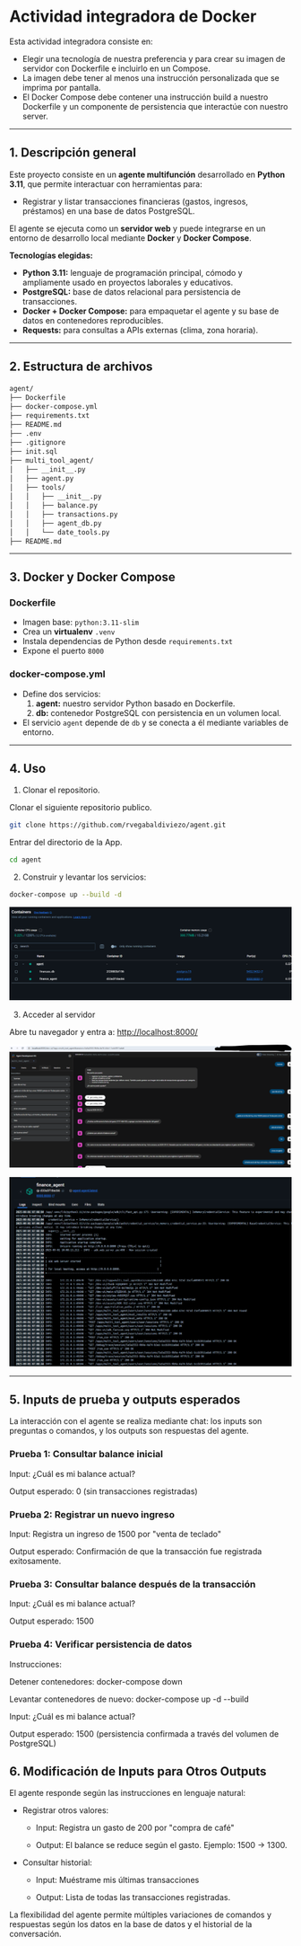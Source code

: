 #  Actividad integradora de Docker


Esta actividad integradora consiste en:

- Elegir una tecnología de nuestra preferencia y para crear su imagen de servidor con Dockerfile e incluirlo en un Compose.
- La imagen debe tener al menos una instrucción personalizada que se imprima por pantalla.
- El Docker Compose debe contener una instrucción build a nuestro Dockerfile y un componente de persistencia que interactúe con nuestro server.

---

## 1. Descripción general

Este proyecto consiste en un **agente multifunción** desarrollado en **Python 3.11**, que permite interactuar con herramientas para:

- Registrar y listar transacciones financieras (gastos, ingresos, préstamos) en una base de datos PostgreSQL.  

El agente se ejecuta como un **servidor web** y puede integrarse en un entorno de desarrollo local mediante **Docker** y **Docker Compose**.  

**Tecnologías elegidas:**

- **Python 3.11:** lenguaje de programación principal, cómodo y ampliamente usado en proyectos laborales y educativos.  
- **PostgreSQL:** base de datos relacional para persistencia de transacciones.  
- **Docker + Docker Compose:** para empaquetar el agente y su base de datos en contenedores reproducibles.  
- **Requests:** para consultas a APIs externas (clima, zona horaria).  

---

## 2. Estructura de archivos

```
agent/
├── Dockerfile
├── docker-compose.yml
├── requirements.txt
├── README.md
├── .env
├── .gitignore
├── init.sql
├── multi_tool_agent/
│   ├── __init__.py
│   ├── agent.py
│   ├── tools/
│   │   ├── __init__.py
│   │   ├── balance.py
│   │   ├── transactions.py
│   │   ├── agent_db.py
│   │   └── date_tools.py
├── README.md
```

---

## 3. Docker y Docker Compose

### Dockerfile
- Imagen base: `python:3.11-slim`  
- Crea un **virtualenv** `.venv`  
- Instala dependencias de Python desde `requirements.txt`  
- Expone el puerto `8000`  

### docker-compose.yml
- Define dos servicios:
  1. **agent:** nuestro servidor Python basado en Dockerfile.  
  2. **db:** contenedor PostgreSQL con persistencia en un volumen local.  
- El servicio `agent` depende de `db` y se conecta a él mediante variables de entorno.  

---

## 4. Uso

1. Clonar el repositorio.  

Clonar el siguiente repositorio publico.

```bash
git clone https://github.com/rvegabaldiviezo/agent.git
``` 

Entrar del directorio de la App.
```bash
cd agent
``` 

2. Construir y levantar los servicios:

```bash
docker-compose up --build -d
```
![Containers](multi_tool_agent/src/containers.png)


3. Acceder al servidor 

Abre tu navegador y entra a: [http://localhost:8000/](http://localhost:8000/)

![Aplicación desplegada](multi_tool_agent/src/agent-web.png)

![Logs App](multi_tool_agent/src/logs-app-agent.png)


---

## 5. Inputs de prueba y outputs esperados


La interacción con el agente se realiza mediante chat: los inputs son preguntas o comandos, y los outputs son respuestas del agente.

### Prueba 1: Consultar balance inicial

Input: ¿Cuál es mi balance actual?

Output esperado: 0 (sin transacciones registradas)

### Prueba 2: Registrar un nuevo ingreso

Input: Registra un ingreso de 1500 por "venta de teclado"

Output esperado: Confirmación de que la transacción fue registrada exitosamente.

### Prueba 3: Consultar balance después de la transacción

Input: ¿Cuál es mi balance actual?

Output esperado: 1500

###  Prueba 4: Verificar persistencia de datos

Instrucciones:

Detener contenedores: docker-compose down

Levantar contenedores de nuevo: docker-compose up -d --build

Input: ¿Cuál es mi balance actual?

Output esperado: 1500 (persistencia confirmada a través del volumen de PostgreSQL)

## 6. Modificación de Inputs para Otros Outputs

El agente responde según las instrucciones en lenguaje natural:

- Registrar otros valores:

  - Input: Registra un gasto de 200 por "compra de café"

  - Output: El balance se reduce según el gasto. Ejemplo: 1500 → 1300.

- Consultar historial:

  - Input: Muéstrame mis últimas transacciones

  - Output: Lista de todas las transacciones registradas.

La flexibilidad del agente permite múltiples variaciones de comandos y respuestas según los datos en la base de datos y el historial de la conversación.

